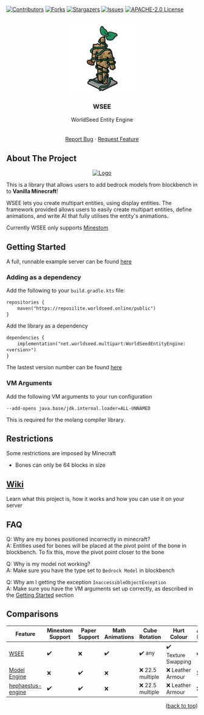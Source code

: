 
<div id="top"></div>

<!-- PROJECT SHIELDS -->
<!--
*** I'm using markdown "reference style" links for readability.
*** Reference links are enclosed in brackets [ ] instead of parentheses ( ).
*** See the bottom of this document for the declaration of the reference variables
*** for contributors-url, forks-url, etc. This is an optional, concise syntax you may use.
*** https://www.markdownguide.org/basic-syntax/#reference-style-links
-->
[![Contributors][contributors-shield]][contributors-url]
[![Forks][forks-shield]][forks-url]
[![Stargazers][stars-shield]][stars-url]
[![Issues][issues-shield]][issues-url]
[![APACHE-2.0 License][license-shield]][license-url]

<!-- PROJECT LOGO -->
<br />
<div align="center">
  <a href="https://github.com/AtlasEngineCa/WorldSeedEntityEngine">
    <img src=".github/icon.png" alt="Logo" width="180" height="180">
  </a>

  <h3 align="center">WSEE</h3>

  <p align="center">
    WorldSeed Entity Engine
    <br />
    <br />
    <br />
    <a href="https://github.com/AtlasEngineCa/WorldSeedEntityEngine/issues">Report Bug</a>
    ·
    <a href="https://github.com/AtlasEngineCa/WorldSeedEntityEngine/issues">Request Feature</a>
  </p>
</div>

<!-- ABOUT THE PROJECT -->
## About The Project
<div align="center">
  <a href="https://github.com/AtlasEngineCa/WorldSeedEntityEngine">
    <img src=".github/hitbox.gif" alt="Logo" width="720" height="405">
  </a>
  </div>

This is a library that allows users to add bedrock models from blockbench in to **Vanilla Minecraft**!

WSEE lets you create multipart entities, using display entities.
The framework provided allows users to easily create multipart entities, define animations, and write AI that fully utilises the entity's animations.

Currently WSEE only supports [Minestom](https://github.com/Minestom/Minestom)

<!-- GETTING STARTED -->
## Getting Started

A full, runnable example server can be found [here](https://github.com/AtlasEngineCa/WorldSeedEntityEngine/tree/master/src/test/java)

### Adding as a dependency

Add the following to your `build.gradle.kts` file:

```
repositories {
    maven("https://reposilite.worldseed.online/public")
}
```

Add the library as a dependency
```
dependencies {
    implementation("net.worldseed.multipart:WorldSeedEntityEngine:<version>")
}
```

The lastest version number can be found [here](https://reposilite.worldseed.online/#/public/net/worldseed/multipart/WorldSeedEntityEngine)

### VM Arguments

Add the following VM arguments to your run configuration

```
--add-opens java.base/jdk.internal.loader=ALL-UNNAMED
```

This is required for the molang compiler library.

## Restrictions

Some restrictions are imposed by Minecraft
- Bones can only be 64 blocks in size

## [Wiki](https://github.com/AtlasEngineCa/WorldSeedEntityEngine/wiki)
Learn what this project is, how it works and how you can use it on your server

## FAQ

Q: Why are my bones positioned incorrectly in minecraft?\
A: Entities used for bones will be placed at the pivot point of the bone in blockbench. To fix this, move the pivot point closer to the bone

Q: Why is my model not working?\
A: Make sure you have the type set to `Bedrock Model` in blockbench

Q: Why am I getting the exception `InaccessibleObjectException`\
A: Make sure you have the VM arguments set up correctly, as described in the [Getting Started](#getting-started) section

## Comparisons
| Feature                                                                                                                          | Minestom Support | Paper Support | Math Animations | Cube Rotation   | Hurt Colour         | Accurate Hitboxes |
|----------------------------------------------------------------------------------------------------------------------------------|------------------|---------------|----------------|-----------------|---------------------|-------------------|
| [WSEE](https://github.com/AtlasEngineCa/WorldSeedEntityEngine)                                                                   | ✔️               | ❌            | ✔️             | ✔️ any          | ✔️ Texture Swapping | ✔️                 |
| [Model Engine](https://mythiccraft.io/index.php?resources/model-engine%E2%80%94ultimate-entity-model-manager-1-16-5-1-20-4.389/) | ️❌              | ✔️            | ❌             | ❌ 22.5 multiple | ❌ Leather Armour    | ❌                 |
| [hephaestus-engine](https://github.com/unnamed/hephaestus-engine)                                                                | ✔️               | ✔️            | ❌              | ❌ 22.5 multiple | ❌ Leather Armour    | ❌                 |

<p align="right">(<a href="#top">back to top</a>)</p>

<!-- MARKDOWN LINKS & IMAGES -->
<!-- https://www.markdownguide.org/basic-syntax/#reference-style-links -->
[contributors-shield]: https://img.shields.io/github/contributors/AtlasEngineCa/WorldSeedEntityEngine.svg?style=for-the-badge
[contributors-url]: https://github.com/AtlasEngineCa/WorldSeedEntityEngine/graphs/contributors
[forks-shield]: https://img.shields.io/github/forks/AtlasEngineCa/WorldSeedEntityEngine.svg?style=for-the-badge
[forks-url]: https://github.com/othneildrew/Best-README-Template/network/members
[stars-shield]: https://img.shields.io/github/stars/AtlasEngineCa/WorldSeedEntityEngine.svg?style=for-the-badge
[stars-url]: https://github.com/AtlasEngineCa/WorldSeedEntityEngine/stargazers
[issues-shield]: https://img.shields.io/github/issues/AtlasEngineCa/WorldSeedEntityEngine.svg?style=for-the-badge
[issues-url]: https://github.com/AtlasEngineCa/WorldSeedEntityEngine/issues
[license-shield]: https://img.shields.io/github/license/AtlasEngineCa/WorldSeedEntityEngine?style=for-the-badge
[license-url]: https://github.com/AtlasEngineCa/WorldSeedEntityEngine/blob/master/LICENSE
